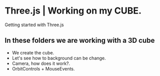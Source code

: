 # Three.js | Working on my CUBE.

Getting started with Three.js

## In these folders we are working with a 3D cube

- We create the cube.
- Let's see how to background can be change.
- Camera, how does it work?.
- OrbitControls + MouseEvents.